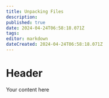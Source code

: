 ```yaml
---
title: Unpacking Files
description: 
published: true
date: 2024-04-24T06:58:18.071Z
tags: 
editor: markdown
dateCreated: 2024-04-24T06:58:18.071Z
---
```


# Header
Your content here